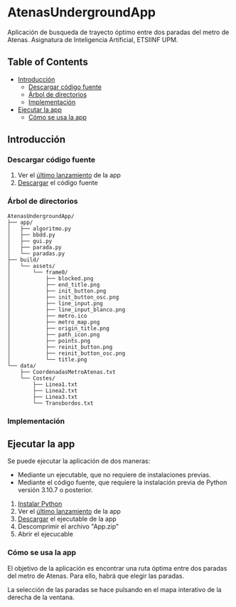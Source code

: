 # AtenasUndergroundApp
Aplicación de busqueda de trayecto óptimo entre dos paradas del metro de Atenas. Asignatura de Inteligencia Artificial, ETSIINF UPM.

## Table of Contents ##

* [Introducción](#introducción)
  * [Descargar código fuente](#descargar-código-fuente)
  * [Árbol de directorios](#árbol-de-directorios)
  * [Implementación](#implementación)
* [Ejecutar la app](#ejecutar-la-app)
  * [Cómo se usa la app](#cómo-se-usa-la-app)


## Introducción ##

### Descargar código fuente ###

1. Ver el [último lanzamiento](<https://github.com/nihelkb/AtenasUndergroundApp/releases>) de la app
2. [Descargar](<https://github.com/nihelkb/AtenasUndergroundApp/archive/refs/tags/1.0.zip>) el código fuente

### Árbol de directorios ###
``` terminal
AtenasUndergroundApp/
├── app/
│   ├── algoritmo.py
│   ├── bbdd.py
│   ├── gui.py
│   ├── parada.py
│   └── paradas.py
├── build/
│   └── assets/
│       └── frame0/
│           ├── blocked.png
│           ├── end_title.png
│           ├── init_button.png
│           ├── init_button_osc.png
│           ├── line_input.png
│           ├── line_input_blanco.png
│           ├── metro.ico
│           ├── metro_map.png
│           ├── origin_title.png
│           ├── path_icon.png
│           ├── points.png
│           ├── reinit_button.png
│           ├── reinit_button_osc.png
│           └── title.png
└── data/
    ├── CoordenadasMetroAtenas.txt
    └── Costes/
        ├── Linea1.txt
        ├── Linea2.txt
        ├── Linea3.txt
        └── Transbordos.txt
```
### Implementación ###




## Ejecutar la app ##
Se puede ejecutar la aplicación de dos maneras:
* Mediante un ejecutable, que no requiere de instalaciones previas.
* Mediante el código fuente, que requiere la instalación previa de Python versión 3.10.7 o posterior.

1. [Instalar Python](<https://www.python.org/downloads/>)
2. Ver el [último lanzamiento](<https://github.com/nihelkb/AtenasUndergroundApp/releases>) de la app
3. [Descargar](<https://github.com/nihelkb/AtenasUndergroundApp/releases/download/1.0/App.zip>) el ejecutable de la app
3. Descomprimir el archivo "App.zip"
4. Abrir el ejecucable

###  Cómo se usa la app ###
El objetivo de la aplicación es encontrar una ruta óptima entre dos paradas del metro de Atenas. Para ello, habrá que elegir las paradas.

La selección de las paradas se hace pulsando en el mapa interativo de la derecha de la ventana. 
